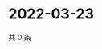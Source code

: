 # 2022-03-23

共 0 条

<!-- BEGIN WEIBO -->
<!-- 最后更新时间 Wed Mar 23 2022 20:26:25 GMT+0800 (China Standard Time) -->

<!-- END WEIBO -->
